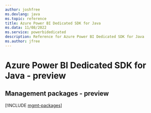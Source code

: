 ```yaml
---
author: joshfree
ms.devlang: java
ms.topic: reference
title: Azure Power BI Dedicated SDK for Java
ms.data: 11/08/2022
ms.service: powerbidedicated
description: Reference for Azure Power BI Dedicated SDK for Java
ms.author: jfree
---
```

# Azure Power BI Dedicated SDK for Java - preview

## Management packages - preview
[!INCLUDE [mgmt-packages](power-bi-dedicated-mgmt-index.md)]